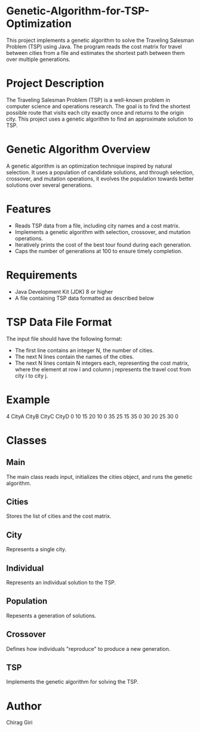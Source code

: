 # Genetic-Algorithm-for-TSP-Optimization
This project implements a genetic algorithm to solve the Traveling Salesman Problem (TSP) using Java. The program reads the cost matrix for travel between cities from a file and estimates the shortest path between them over multiple generations.

# Project Description
The Traveling Salesman Problem (TSP) is a well-known problem in computer science and operations research. The goal is to find the shortest possible route that visits each city exactly once and returns to the origin city. This project uses a genetic algorithm to find an approximate solution to TSP.

# Genetic Algorithm Overview
A genetic algorithm is an optimization technique inspired by natural selection. It uses a population of candidate solutions, and through selection, crossover, and mutation operations, it evolves the population towards better solutions over several generations.

# Features
* Reads TSP data from a file, including city names and a cost matrix.
* Implements a genetic algorithm with selection, crossover, and mutation operations.
* Iteratively prints the cost of the best tour found during each generation.
* Caps the number of generations at 100 to ensure timely completion.

# Requirements
* Java Development Kit (JDK) 8 or higher
* A file containing TSP data formatted as described below

# TSP Data File Format
The input file should have the following format:
* The first line contains an integer N, the number of cities.
* The next N lines contain the names of the cities.
* The next N lines contain N integers each, representing the cost matrix, where the element at row i and column j represents the travel cost from city i to city j.

# Example
4
CityA
CityB
CityC
CityD
0 10 15 20
10 0 35 25
15 35 0 30
20 25 30 0

# Classes
## Main
The main class reads input, initializes the cities object, and runs the genetic algorithm.

## Cities
Stores the list of cities and the cost matrix.

## City
Represents a single city.

## Individual
Represents an individual solution to the TSP.

## Population
Repesents a generation of solutions.

## Crossover
Defines how individuals "reproduce" to produce a new generation.

## TSP
Implements the genetic algorithm for solving the TSP.

# Author
Chirag Giri


